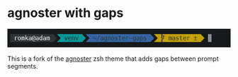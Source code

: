 # agnoster with gaps

![prompt](https://raw.githubusercontent.com/romkatv/agnoster-gaps/e68c73ab4287636ff48cef00ee51b5bdafbb70b9/screenshot.png)

This is a fork of the [agnoster](https://github.com/agnoster/agnoster-zsh-theme)
zsh theme that adds gaps between prompt segments.
